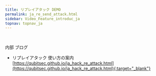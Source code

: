 ```yaml
---
title: リプレイアタック DEMO
permalink: ja_re_send_attack.html
sidebar: Video_Feature_introduc_ja
topnav: topnav_ja
---
```


<!-- <style>.embed-container { position: relative; padding-bottom: 56.25%; height: 0; overflow: hidden; max-width: 100%; } .embed-container iframe, .embed-container object, .embed-container embed { position: absolute; top: 0; left: 0; width: 100%; height: 100%; }</style><div class='embed-container'><iframe src='https://www.youtube.com/embed/sl35TuzNHJg' frameborder='0' allowfullscreen></iframe></div> -->

<br />

内部 ブログ  

- リプレイアタック 使い方の案内   
[https://qubitsec.github.io/ja_hack_re_attack.html](https://qubitsec.github.io/ja_hack_re_attack.html){:target="_blank"}